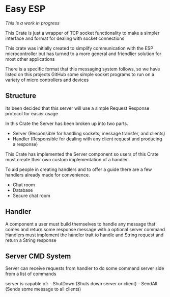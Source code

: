 # Easy ESP

*This is a work in progress*

This Crate is just a wrapper of TCP socket functionality to make a simpler interface and format for dealing with socket connections 

This crate was initially created to simplify communication with the ESP microcontroller but has turned to a more general and friendlier solution for most other applications

There is a specific format that this messaging system follows, so we have listed on this projects GitHub some simple socket programs to run on a variety of micro controllers and devices

## Structure
Its been decided that this server will use a simple Request Response protocol for easier usage

In this Crate the Server has been broken up into two parts.
- Server (Responsible for handling sockets, message transfer, and clients)
- Handler (Responsible for dealing with any client request and producing a response)

This Crate has implemented the Server component so users of this Crate must create their own 
custom implementation of a handler. 

To aid people in creating handlers and to offer a guide there are a few handlers already made for convenience.
- Chat room
- Database
- Secure chat room

## Handler
A component a user must build themselves to handle any message that comes and return some response message with a optional server command
Handlers must implement the handler trait to handle and String request and return a String response

## Server CMD System
Server can receive requests from handler to do some command server side
from a list of commands

server is capable of:
    - ShutDown (Shuts down server or client)
    - SendAll (Sends some message to all clients)
